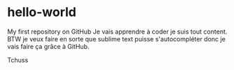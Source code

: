 # hello-world
My first repository on GitHub
Je vais apprendre à coder je suis tout content.
BTW je veux faire en sorte que sublime text puisse s'autocompléter donc je vais faire ça grâce à GitHub.

Tchuss
